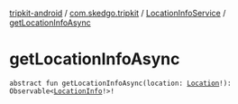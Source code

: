[tripkit-android](../../index.md) / [com.skedgo.tripkit](../index.md) / [LocationInfoService](index.md) / [getLocationInfoAsync](./get-location-info-async.md)

# getLocationInfoAsync

`abstract fun getLocationInfoAsync(location: `[`Location`](../../com.skedgo.android.common.model/-location/index.md)`!): Observable<`[`LocationInfo`](../-location-info/index.md)`!>!`